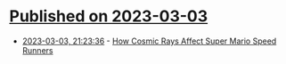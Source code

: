 # [Published on 2023-03-03](index.md)

* [2023-03-03, 21:23:36](https://lobste.rs/s/b7rsee/how_cosmic_rays_affect_super_mario_speed) - [How Cosmic Rays Affect Super Mario Speed Runners](https://www.youtube.com/watch?v=o3Cx2wmFyQQ)
